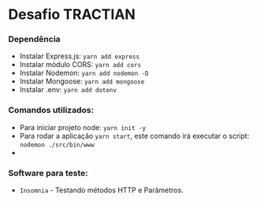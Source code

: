 # Desafio TRACTIAN

### Dependência
- Instalar Express.js: `yarn add express`
- Instalar módulo CORS: `yarn add cors`
- Instalar Nodemon: `yarn add nodemon -D`
- Instalar Mongoose: `yarn add mongoose`
- Instalar .env: `yarn add dotenv`

### Comandos utilizados:
- Para iniciar projeto node: `yarn init -y`
- Para rodar a aplicação `yarn start`, este comando irá executar o script: `nodemon ./src/bin/www`
- 

### Software para teste:
- `Insomnia` - Testando métodos HTTP e Parâmetros.